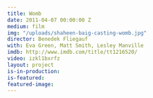 ```yaml
---
title: Womb
date: 2011-04-07 00:00:00 Z
medium: film
img: "/uploads/shaheen-baig-casting-womb.jpg"
director: Benedek Fliegauf
with: Eva Green, Matt Smith, Lesley Manville
imdb: http://www.imdb.com/title/tt1216520/
video: izkl1bxrfz
layout: project
is-in-production: 
is-featured: 
featured-image: 
---
```


